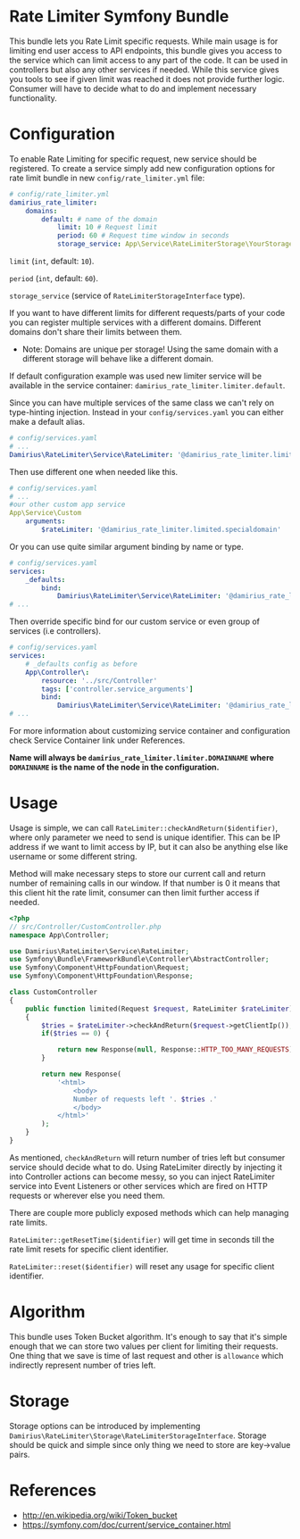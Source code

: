 # Rate Limiter Symfony Bundle
This bundle lets you Rate Limit specific requests. While main usage is for limiting end user access to API endpoints, this bundle gives you access to the service which can limit access to any part of the code.
It can be used in controllers but also any other services if needed. While this service gives you tools to see if given limit was reached it does not provide further logic. Consumer will have to decide what to do and implement necessary functionality.
# Configuration
To enable Rate Limiting for specific request, new service should be registered.
To create a service simply add new configuration options for rate limit bundle in new `config/rate_limiter.yml` file:
``` yaml
# config/rate_limiter.yml
damirius_rate_limiter:
    domains:
        default: # name of the domain
            limit: 10 # Request limit
            period: 60 # Request time window in seconds
            storage_service: App\Service\RateLimiterStorage\YourStorageService # Storage service
```
`limit` (`int`, default: `10`).

`period` (`int`, default: `60`).

`storage_service` (service of `RateLimiterStorageInterface` type). 

If you want to have different limits for different requests/parts of your code you can register multiple services with a different domains.
Different domains don't share their limits between them.
- Note: Domains are unique per storage! Using the same domain with a different storage will behave like a different domain.

If default configuration example was used new limiter service will be available in the service container: `damirius_rate_limiter.limiter.default`.

Since you can have multiple services of the same class we can't rely on type-hinting injection.
Instead in your `config/services.yaml` you can either make a default alias.
``` yaml
# config/services.yaml
# ...
Damirius\RateLimiter\Service\RateLimiter: '@damirius_rate_limiter.limiter.default'
```
Then use different one when needed like this.
``` yaml
# config/services.yaml
# ...
#our other custom app service
App\Service\Custom
    arguments:
        $rateLimiter: '@damirius_rate_limiter.limited.specialdomain'
```

Or you can use quite similar argument binding by name or type.
``` yaml
# config/services.yaml
services:
    _defaults:
        bind:
            Damirius\RateLimiter\Service\RateLimiter: '@damirius_rate_limiter.limiter.default'
# ...
```

Then override specific bind for our custom service or even group of services (i.e controllers).
``` yaml
# config/services.yaml
services:
    # _defaults config as before
    App\Controller\:
        resource: '../src/Controller'
        tags: ['controller.service_arguments']
        bind:
            Damirius\RateLimiter\Service\RateLimiter: '@damirius_rate_limiter.limiter.controller'
# ...
```
For more information about customizing service container and configuration check Service Container link under References.

**Name will always be `damirius_rate_limiter.limiter.DOMAINNAME` where `DOMAINNAME` is the name of the node in the configuration.**
# Usage

Usage is simple, we can call `RateLimiter::checkAndReturn($identifier)`, where only parameter we need to send is unique identifier. 
This can be IP address if we want to limit access by IP, but it can also be anything else like username or some different string.

Method will make necessary steps to store our current call and return number of remaining calls in our window.
If that number is 0 it means that this client hit the rate limit, consumer can then limit further access if needed.

``` php
<?php
// src/Controller/CustomController.php
namespace App\Controller;

use Damirius\RateLimiter\Service\RateLimiter;
use Symfony\Bundle\FrameworkBundle\Controller\AbstractController;
use Symfony\Component\HttpFoundation\Request;
use Symfony\Component\HttpFoundation\Response;

class CustomController
{
    public function limited(Request $request, RateLimiter $rateLimiter)
    {
        $tries = $rateLimiter->checkAndReturn($request->getClientIp());
        if($tries == 0) {

            return new Response(null, Response::HTTP_TOO_MANY_REQUESTS);
        }

        return new Response(
            '<html>
                <body>
                Number of requests left '. $tries .'
                </body>
            </html>'
        );
    }
}
```
As mentioned, `checkAndReturn` will return number of tries left but consumer service should decide what to do.
Using RateLimiter directly by injecting it into Controller actions can become messy, so you can inject RateLimiter service into Event Listeners or other services which are fired on HTTP requests or wherever else you need them.

There are couple more publicly exposed methods which can help managing rate limits.

`RateLimiter::getResetTime($identifier)` will get time in seconds till the rate limit resets for specific client identifier.

`RateLimiter::reset($identifier)` will reset any usage for specific client identifier.

# Algorithm
This bundle uses Token Bucket algorithm. It's enough to say that it's simple enough that we can store two values per client for limiting their requests.
One thing that we save is time of last request and other is `allowance` which indirectly represent number of tries left.

# Storage
Storage options can be introduced by implementing `Damirius\RateLimiter\Storage\RateLimiterStorageInterface`.
Storage should be quick and simple since only thing we need to store are key->value pairs.

# References

- http://en.wikipedia.org/wiki/Token_bucket
- https://symfony.com/doc/current/service_container.html
